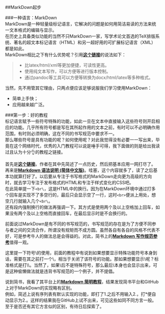 ##MarkDown起步

###一种语言：MarkDown  
MarkDown是一种轻量级标记语言，它解决的问题是如何用简洁易读的方法来统一文本格式的编辑与显示。  
在历史上具备类似功能的当然不只MarkDown一家，写学术论文首选的TeX排版系统、著名的超文本标记语言（HTML）和另一超好用的可扩展标记语言（XML）都是如此。  
MarkDown相比之下有什么优势呢？引用[**这个链接**](https://www.misspy.com/blog/2013/04/15/writing-with-markdown/)的说法如下：  
> + 比latex/html/xml等更加便捷，可读性更高。
> + 使用纯文本写作，可以方便等进行版本控制。
> + 通过pandoc等工具可以方便等转换为docx/html/latex等多种格式。  

当然，先不用管其它理由，只两点便应该足够说服我们学习使用MarkDown：  
+ 简单上手快；  
+ 应用越来越广泛。  

###第一步：好的教程   
标记语言赋予一些符号特殊的功能，如此一旦在文本中直接输入这些符号则开启相应的功能。几乎所有符号都是写在其所起作用的文本之前，有时可以不必明确作用范围，有时则必须明确，这在不同的书写规范中要求不一。  
那么哪些符号是具有功能的呢？如何使用呢？对此我觉得没有必要一一写出来，毕竟在这个网络时代，优秀的入门教程可以说是唾手可得，我下面做的则是给出我读过且认为十分👌的教程之链接。  

首先是[**这个链接**](https://github.com/younghz/Markdown/blob/master/README.md)。作者在其中先简述了一点历史，然后把基本应用一网打尽了。  
再来是[**Markdown 语法说明 (简体中文版)**](http://wowubuntu.com/markdown/)。哇塞，这个内容就多了，读了之后基本功就算打好了。以后要从专注于书写格式的MarkDown走向更为高级的方向时，就去学习专注于发布格式的HTML和专注于样式变化的CSS吧。  
在此简单提一下`<br\`，这是HTML中的换行。因为在MarkDown环境中通过打多个回车是实现不了多空行的，最后只会显示空了一行，这时`<br>`便派上用处，想空几行就输入几个`<br\`。  
还有段内强制换行的做法再强调一下。其方式是使用两个及以上空格加上回车，如果没有两个及以上空格而直接回车，在最后显示时是不会换行的。

前面说过MarkDown是有不同的书写规范的，书写规范的存在是为了方便不同参与者之间的交流合作，所谓没有规矩而不成方圆。虽然各自有各自的风格不代表不好，可是参考牛人的做法总是会得益的。对此，简书上的[**Markdown 写作规范参考**](http://www.jianshu.com/p/3bd994e702a7/)值得一观。  

这里提一下符号\\的使用，前面的教程中有说到如果想要显示特殊功能符号本身到话，需要在其之前打一个\\，相当于关闭了该符号的功能。那如果想要显示\\呢？标准格式是打\\\\。当然了，如果\\后不是特殊符号，那么最后\\本身也会显示出来，可是这种偷懒做法就是违背书写规范的一个例子，并不提倡。

说到简书，我看了其平台上的[**Markdown 简明教程**](http://www.jianshu.com/p/7bd23251da0a/)，结果发现简书平台和GitHub上对于MarkDown的实现略有区别。  
例如，简述上说有序列表有默认实现的功能，即打了1.之后不用输入2.，打\*便自动显示为2.。这样的结果我在GitHub上试不出来，可见这些如同不同方言一般。至于是否还有其它方言似的区别，有待日后探索了。  

